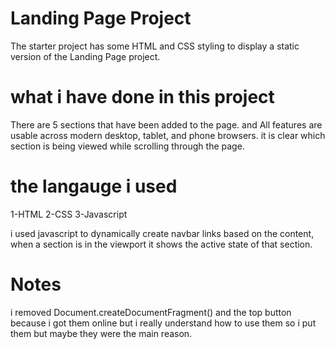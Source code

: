 # Landing Page Project
The starter project has some HTML and CSS styling to display a static version of the Landing Page project.

# what i have done in this project
There are 5 sections that have been added to the page.
and All features are usable across modern desktop, tablet, and phone browsers.
it is clear which section is being viewed while scrolling through the page.

# the langauge i used
1-HTML
2-CSS
3-Javascript

i used javascript to dynamically create navbar links based on the content, when a section is in the viewport it shows the active state of that section.

# Notes

i removed Document.createDocumentFragment() and the top button because i got them online but i really understand how to use them so i put them but maybe they were the main reason.